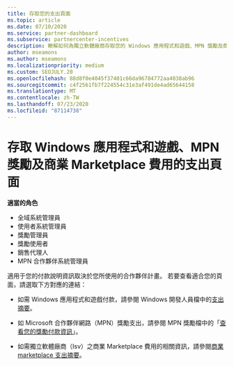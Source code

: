 ```yaml
---
title: 存取您的支出頁面
ms.topic: article
ms.date: 07/10/2020
ms.service: partner-dashboard
ms.subservice: partnercenter-incentives
description: 瞭解如何為獨立軟體廠商存取您的 Windows 應用程式和遊戲、MPN 獎勵及商業 Marketplace 費用的支出資訊。
author: mseamons
ms.author: mseamons
ms.localizationpriority: medium
ms.custom: SEOJULY.20
ms.openlocfilehash: 88d8f0e4045f37401c66da96784772aa4038ab96
ms.sourcegitcommit: c4f2561fb7f224554c31e3af491de4ad65644158
ms.translationtype: MT
ms.contentlocale: zh-TW
ms.lasthandoff: 07/23/2020
ms.locfileid: "87114738"
---
```

# <a name="access-payouts-pages-for-windows-apps-and-games-mpn-incentives-and-commercial-marketplace-payments"></a>存取 Windows 應用程式和遊戲、MPN 獎勵及商業 Marketplace 費用的支出頁面

**適當的角色**
-   全域系統管理員
-   使用者系統管理員
-   獎勵管理員
-   獎勵使用者
-   銷售代理人
-   MPN 合作夥伴系統管理員

適用于您的付款說明資訊取決於您所使用的合作夥伴計畫。 若要查看適合您的頁面，請選取下方對應的連結：

- 如需 Windows 應用程式和遊戲付款，請參閱 Windows 開發人員檔中的[支出摘要](https://docs.microsoft.com/windows/uwp/publish/payout-summary)。

- 如 Microsoft 合作夥伴網路（MPN）獎勵支出，請參閱 MPN 獎勵檔中的「[查看您的獎勵付款資訊](understand-incentive-payouts.md)」。

- 如需獨立軟體廠商（Isv）之商業 Marketplace 費用的相關資訊，請參閱[商業 marketplace 支出摘要](https://docs.microsoft.com/azure/marketplace/partner-center-portal/payout-summary)。
